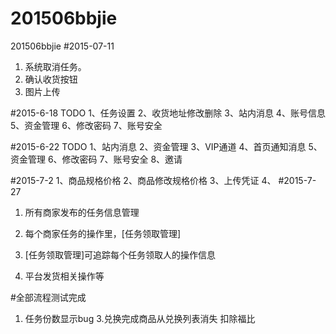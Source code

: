 # 201506bbjie
201506bbjie
#2015-07-11
1. 系统取消任务。
2. 确认收货按钮
3. 图片上传

#2015-6-18
TODO 
1、任务设置
2、收货地址修改删除
3、站内消息
4、账号信息
5、资金管理
6、修改密码
7、账号安全

#2015-6-22
TODO
1、站内消息
2、资金管理
3、VIP通道
4、首页通知消息
5、资金管理
6、修改密码
7、账号安全
8、邀请

#2015-7-2
1、商品规格价格
2、商品修改规格价格
3、上传凭证
4、
#2015-7-27
1. 所有商家发布的任务信息管理

2. 每个商家任务的操作里，[任务领取管理]

3. [任务领取管理]可追踪每个任务领取人的操作信息

4. 平台发货相关操作等

#全部流程测试完成
1. 任务份数显示bug
3.兑换完成商品从兑换列表消失 扣除福比
	
